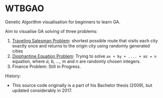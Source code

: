 # WTBGAO
Genetic Algorithm visualisation for beginners to learn GA.

Aim to visualise GA solving of three problems:
1. [Traveling Salesman Problem](https://en.wikipedia.org/wiki/Travelling_salesman_problem): shortest possible route that visits each city exactly once and returns to the origin city using randomly generated cities
2. [Diophantine Equation Problem](https://en.wikipedia.org/wiki/Diophantine_equation): Trying to solve `ax + by + .... + mz = n` equation, where _a, b, ..., m_ and _n_ are randomly chosen integers.
3. Finance Problem: Still in Progress.

History:
- This source code originally is a part of his Bachelor thesis (2009), but updated considerably in 2017.
